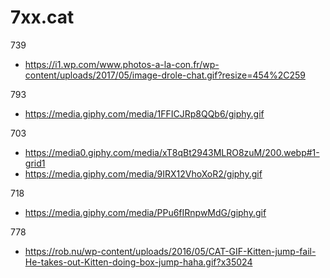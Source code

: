 # 7xx.cat

739
- https://i1.wp.com/www.photos-a-la-con.fr/wp-content/uploads/2017/05/image-drole-chat.gif?resize=454%2C259

793
- https://media.giphy.com/media/1FFICJRp8QQb6/giphy.gif

703
- https://media0.giphy.com/media/xT8qBt2943MLRO8zuM/200.webp#1-grid1
- https://media.giphy.com/media/9IRX12VhoXoR2/giphy.gif

718
- https://media.giphy.com/media/PPu6fIRnpwMdG/giphy.gif

778
- https://rob.nu/wp-content/uploads/2016/05/CAT-GIF-Kitten-jump-fail-He-takes-out-Kitten-doing-box-jump-haha.gif?x35024
